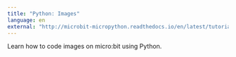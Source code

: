 ```yaml
---
title: "Python: Images"
language: en
external: "http://microbit-micropython.readthedocs.io/en/latest/tutorials/images.html"
---
```


Learn how to code images on micro:bit using Python.
